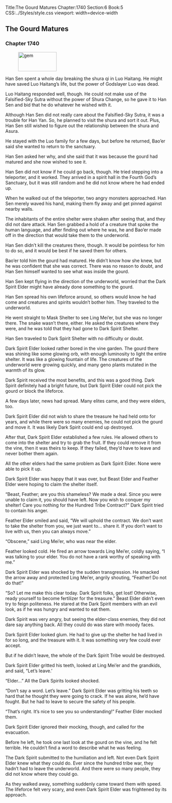 Title:The Gourd Matures 
Chapter:1740 
Section:6 
Book:5 
CSS:../Styles/style.css 
viewport: width=device-width
  
## The Gourd Matures
### Chapter 1740 
<figure>
	<img src="../Images/gem.gif" alt="gem" id="gem" width="120" height="60" />
</figure>
  

  
  Han Sen spent a whole day breaking the shura qi in Luo Haitang. He might have saved Luo Haitang’s life, but the power of Godslayer Luo was dead.

Luo Haitang responded well, though. He could not make use of the Falsified-Sky Sutra without the power of Shura Change, so he gave it to Han Sen and bid that he do whatever he wished with it.

Although Han Sen did not really care about the Falsified-Sky Sutra, it was a trouble for Han Yan. So, he planned to visit the shura and sort it out. Plus, Han Sen still wished to figure out the relationship between the shura and Asura.

He stayed with the Luo family for a few days, but before he returned, Bao’er said she wanted to return to the sanctuary.

Han Sen asked her why, and she said that it was because the gourd had matured and she now wished to see it.

Han Sen did not know if he could go back, though. He tried stepping into a teleporter, and it worked. They arrived in a spirit hall in the Fourth God’s Sanctuary, but it was still random and he did not know where he had ended up.

When he walked out of the teleporter, two angry monsters approached. Han Sen merely waved his hand, making them fly away and get pinned against nearby walls.

The inhabitants of the entire shelter were shaken after seeing that, and they did not dare attack. Han Sen grabbed a hold of a creature that spoke the human language, and after finding out where he was, he and Bao’er made off in the direction that would take them to the underworld.

Han Sen didn’t kill the creatures there, though. It would be pointless for him to do so, and it would be best if he saved them for others.

Bao’er told him the gourd had matured. He didn’t know how she knew, but he was confident that she was correct. There was no reason to doubt, and Han Sen himself wanted to see what was inside the gourd.

Han Sen kept flying in the direction of the underworld, worried that the Dark Spirit Elder might have already done something to the gourd.

Han Sen spread his own lifeforce around, so others would know he had come and creatures and spirits wouldn’t bother him. They traveled to the underworld.

He went straight to Mask Shelter to see Ling Mei’er, but she was no longer there. The snake wasn’t there, either. He asked the creatures where they were, and he was told that they had gone to Dark Spirit Shelter.

Han Sen traveled to Dark Spirit Shelter with no difficulty or doubt.

Dark Spirit Elder looked rather bored in the vine garden. The gourd there was shining like some glowing orb, with enough luminosity to light the entire shelter. It was like a glowing fountain of life. The creatures of the underworld were growing quickly, and many geno plants mutated in the warmth of its glow.

Dark Spirit received the most benefits, and this was a good thing. Dark Spirit definitely had a bright future, but Dark Spirit Elder could not pick the gourd or block the lifeforce.

A few days later, news had spread. Many elites came, and they were elders, too.

Dark Spirit Elder did not wish to share the treasure he had held onto for years, and while there were so many enemies, he could not pick the gourd and move it. It was likely Dark Spirit could end up destroyed.

After that, Dark Spirit Elder established a few rules. He allowed others to come into the shelter and try to grab the fruit. If they could remove it from the vine, then it was theirs to keep. If they failed, they’d have to leave and never bother them again.

All the other elders had the same problem as Dark Spirit Elder. None were able to pick it up.

Dark Spirit Elder was happy that it was over, but Beast Elder and Feather Elder were hoping to claim the shelter itself.

“Beast, Feather; are you this shameless? We made a deal. Since you were unable to claim it, you should have left. Now you wish to conquer my shelter! Care you nothing for the Hundred Tribe Contract?” Dark Spirit tried to contain his anger.

Feather Elder smiled and said, “We will uphold the contract. We don’t want to take the shelter from you, we just want to… share it. If you don’t want to live with us, then you can always move.”

“Obscene,” said Ling Mei’er, who was near the elder.

Feather looked cold. He fired an arrow towards Ling Mei’er, coldly saying, “I was talking to your elder. You do not have a rank worthy of speaking with me.”

Dark Spirit Elder was shocked by the sudden transgression. He smacked the arrow away and protected Ling Mei’er, angrily shouting, “Feather! Do not do that!”

“So? Let me make this clear today. Dark Spirit folks, get lost! Otherwise, ready yourself to become fertilizer for the treasure.” Beast Elder didn’t even try to feign politeness. He stared at the Dark Spirit members with an evil look, as if he was hungry and wanted to eat them.

Dark Spirit was very angry, but seeing the elder-class enemies, they did not dare say anything back. All they could do was stare with moody faces.

Dark Spirit Elder looked glum. He had to give up the shelter he had lived in for so long, and the treasure with it. It was something very few could ever accept.

But if he didn’t leave, the whole of the Dark Spirit Tribe would be destroyed.

Dark Spirit Elder gritted his teeth, looked at Ling Mei’er and the grandkids, and said, “Let’s leave.’

“Elder…” All the Dark Spirits looked shocked.

“Don’t say a word. Let’s leave.” Dark Spirit Elder was gritting his teeth so hard that he thought they were going to crack. If he was alone, he’d have fought. But he had to leave to secure the safety of his people.

“That’s right. It’s nice to see you so understanding!” Feather Elder mocked them.

Dark Spirit Elder ignored their mocking, though, and called for the evacuation.

Before he left, he took one last look at the gourd on the vine, and he felt terrible. He couldn’t find a word to describe what he was feeling.

The Dark Spirit submitted to the humiliation and left. Not even Dark Spirit Elder knew what they could do. Ever since the hundred tribe war, they hadn’t had to leave the underworld. And there were so many people, they did not know where they could go.

As they walked away, something suddenly came toward them with speed. The lifeforce felt very scary, and even Dark Spirit Elder was frightened by its approach.
